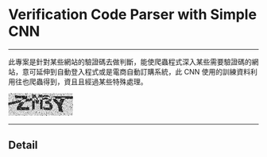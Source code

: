 # Verification Code Parser with Simple CNN
***
此專案是針對某些網站的驗證碼去做判斷，能使爬蟲程式深入某些需要驗證碼的網站，意可延伸到自動登入程式或是電商自動訂購系統，此 CNN 使用的訓練資料利用往也爬蟲得到，資且且經過某些特殊處理。

![example](https://github.com/LinShien/verification_code_parser/blob/master/pass_code4.png)
***
## Detail
